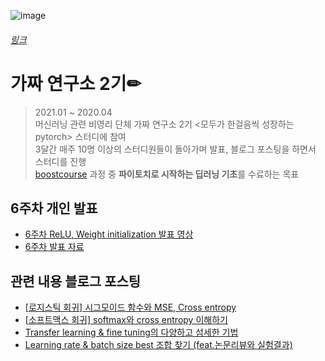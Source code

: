 ![image](https://user-images.githubusercontent.com/59557720/105404173-03ceb080-5c6d-11eb-8cc0-08f3668336be.png)
###### [링크](https://pseudo-lab.com/ "가짜 연구소(Pseudo Labs)  바로가기")
# 가짜 연구소 2기✏
> 2021.01 ~ 2020.04   
> 머신러닝 관련 비영리 단체 가짜 연구소 2기 <모두가 한걸음씩 성장하는 pytorch> 스터디에 참여   
> 3달간 매주 10명 이상의 스터디원들이 돌아가며 발표, 블로그 포스팅을 하면서 스터디를 진행   
> [boostcourse](https://www.boostcourse.org/ai214/joinLectures/25076) 과정 중 **파이토치로 시작하는 딥러닝 기초**를 수료하는 목표   
## 6주차 개인 발표
+ [6주차 ReLU, Weight initialization 발표 영상](https://www.youtube.com/watch?v=KPXw7PllEfY&list=PLyP9gclj-bv5Sf9T69VTbhOUgD1ne1D8X&index=11)   
+ [6주차 발표 자료](https://github.com/inhovation97/PyTorch_Study/blob/main/week_6_%EC%8B%A4%EC%8A%B5/week_6_1_%EB%B0%9C%ED%91%9C%EC%9E%90%EB%A3%8C_%EC%A0%95%EC%9D%B8%ED%98%B8.pptx)   
## 관련 내용 블로그 포스팅
+ [[로지스틱 회귀] 시그모이드 함수와 MSE, Cross entropy](https://inhovation97.tistory.com/29)
+ [[소프트맥스 회귀] softmax와 cross entropy 이해하기](https://inhovation97.tistory.com/30)
+ [Transfer learning & fine tuning의 다양하고 섬세한 기법](https://inhovation97.tistory.com/31)
+ [Learning rate & batch size best 조합 찾기 (feat.논문리뷰와 실험결과)](https://inhovation97.tistory.com/32)
